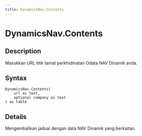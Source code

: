 ```yaml
---
title: DynamicsNav.Contents
---
```


# DynamicsNav.Contents


## Description

Masukkan URL titik tamat perkhidmatan Odata NAV Dinamik anda.


## Syntax

```powerquery
DynamicsNav.Contents(
    url as text,
    optional company as text
) as table
```


## Details

Mengembalikan jadual dengan data NAV Dinamik yang berkaitan. 


